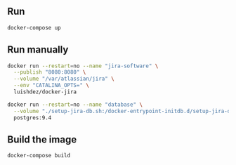 ## Run

```sh
docker-compose up
```

## Run manually

```sh
docker run --restart=no --name "jira-software" \
  --publish "8080:8080" \
  --volume "/var/atlassian/jira" \
  --env "CATALINA_OPTS=" \
  luishdez/docker-jira
```

```sh
docker run --restart=no --name "database" \
  --volume "./setup-jira-db.sh:/docker-entrypoint-initdb.d/setup-jira-db.sh" \
  postgres:9.4
```

## Build the image

```sh
docker-compose build
```
